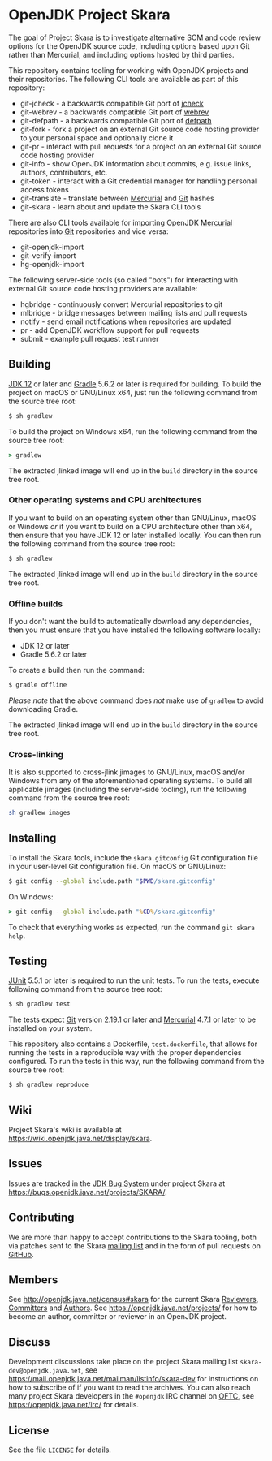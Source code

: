 # OpenJDK Project Skara

The goal of Project Skara is to investigate alternative SCM and code review
options for the OpenJDK source code, including options based upon Git rather than
Mercurial, and including options hosted by third parties.

This repository contains tooling for working with OpenJDK projects and
their repositories. The following CLI tools are available as part of this
repository:

- git-jcheck - a backwards compatible Git port of [jcheck](https://openjdk.java.net/projects/code-tools/jcheck/)
- git-webrev - a backwards compatible Git port of [webrev](https://openjdk.java.net/projects/code-tools/webrev/)
- git-defpath - a backwards compatible Git port of [defpath](https://openjdk.java.net/projects/code-tools/defpath/)
- git-fork - fork a project on an external Git source code hosting provider to your personal space and optionally clone it
- git-pr - interact with pull requests for a project on an external Git source code hosting provider
- git-info - show OpenJDK information about commits, e.g. issue links, authors, contributors, etc.
- git-token - interact with a Git credential manager for handling personal access tokens
- git-translate - translate between [Mercurial](https://mercurial-scm.org/)
and [Git](https://git-scm.com/) hashes
- git-skara - learn about and update the Skara CLI tools

There are also CLI tools available for importing OpenJDK
[Mercurial](https://mercurial-scm.org/) repositories into
[Git](https://git-scm.com/) repositories and vice versa:

- git-openjdk-import
- git-verify-import
- hg-openjdk-import

The following server-side tools (so called "bots") for interacting with
external Git source code hosting providers are available:

- hgbridge - continuously convert Mercurial repositories to git
- mlbridge - bridge messages between mailing lists and pull requests
- notify - send email notifications when repositories are updated
- pr - add OpenJDK workflow support for pull requests
- submit - example pull request test runner

## Building

[JDK 12](http://jdk.java.net/12/) or later and [Gradle](https://gradle.org/)
5.6.2 or later is required for building. To build the project on macOS or
GNU/Linux x64, just run the following command from the source tree root:

```bash
$ sh gradlew
```

To build the project on Windows x64, run the following command from the source tree root:

```bat
> gradlew
```

The extracted jlinked image will end up in the `build` directory in the source
tree root.

### Other operating systems and CPU architectures

If you want to build on an operating system other than GNU/Linux, macOS or
Windows _or_ if you want to build on a CPU architecture other than x64, then
ensure that you have JDK 12 or later installed locally. You can then run the
following command from the source tree root:

```bash
$ sh gradlew
```

The extracted jlinked image will end up in the `build` directory in the source
tree root.

### Offline builds

If you don't want the build to automatically download any dependencies, then
you must ensure that you have installed the following software locally:

- JDK 12 or later
- Gradle 5.6.2 or later

To create a build then run the command:

```bash
$ gradle offline
```

_Please note_ that the above command does _not_ make use of `gradlew` to avoid
downloading Gradle.

The extracted jlinked image will end up in the `build` directory in the source
tree root.

### Cross-linking

It is also supported to cross-jlink jimages to GNU/Linux, macOS and/or Windows from
any of the aforementioned operating systems. To build all applicable jimages
(including the server-side tooling), run the following command from the
source tree root:

```bash
sh gradlew images
```

## Installing

To install the Skara tools, include the `skara.gitconfig` Git configuration
file in your user-level Git configuration file. On macOS or
GNU/Linux:

```bash
$ git config --global include.path "$PWD/skara.gitconfig"
```

On Windows:

```bat
> git config --global include.path "%CD%/skara.gitconfig"
```

To check that everything works as expected, run the command `git skara help`.

## Testing

[JUnit](https://junit.org/junit5/) 5.5.1 or later is required to run the unit
tests. To run the tests, execute following command from the source tree root:

```bash
$ sh gradlew test
```

The tests expect [Git](https://git-scm.com/) version 2.19.1 or later and
[Mercurial](https://mercurial-scm.org/) 4.7.1 or later to be installed on
your system.

This repository also contains a Dockerfile, `test.dockerfile`, that allows
for running the tests in a reproducible way with the proper dependencies
configured. To run the tests in this way, run the following command from the
source tree root:

```bash
$ sh gradlew reproduce
```

## Wiki

Project Skara's wiki is available at <https://wiki.openjdk.java.net/display/skara>.

## Issues

Issues are tracked in the [JDK Bug System](https://bugs.openjdk.java.net/)
under project Skara at <https://bugs.openjdk.java.net/projects/SKARA/>.

## Contributing

We are more than happy to accept contributions to the Skara tooling, both via
patches sent to the Skara
[mailing list](https://mail.openjdk.java.net/mailman/listinfo/skara-dev) and in the
form of pull requests on [GitHub](https://github.com/openjdk/skara/pulls/).

## Members

See <http://openjdk.java.net/census#skara> for the current Skara
[Reviewers](https://openjdk.java.net/bylaws#reviewer),
[Committers](https://openjdk.java.net/bylaws#committer) and
[Authors](https://openjdk.java.net/bylaws#author). See
<https://openjdk.java.net/projects/> for how to become an author, committer
or reviewer in an OpenJDK project.

## Discuss

Development discussions take place on the project Skara mailing list
`skara-dev@openjdk.java.net`, see
<https://mail.openjdk.java.net/mailman/listinfo/skara-dev> for instructions
on how to subscribe of if you want to read the archives. You can also reach
many project Skara developers in the `#openjdk` IRC channel on
[OFTC](https://www.oftc.net/), see <https://openjdk.java.net/irc/> for details.

## License

See the file `LICENSE` for details.
